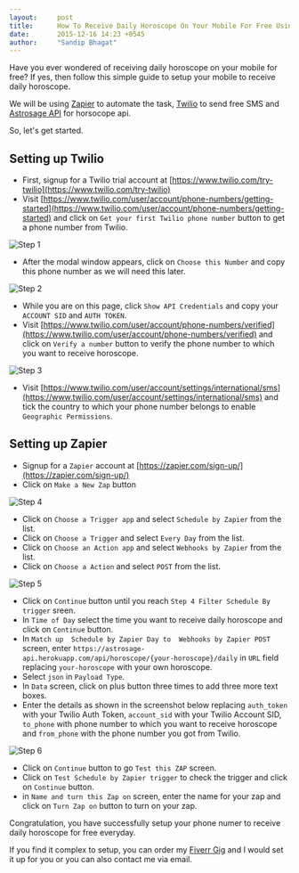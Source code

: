 ```yaml
---
layout:     post
title:      How To Receive Daily Horoscope On Your Mobile For Free Using Zapier, Twilio and Astrosage
date:       2015-12-16 14:23 +0545
author:     "Sandip Bhagat"
---
```


Have you ever wondered of receiving daily horoscope on your mobile for free? If yes, then follow this simple guide to setup your mobile to receive daily horoscope.

We will be using [Zapier](https://zapier.com) to automate the task, [Twilio](http://twilio.com) to send free SMS and [Astrosage API](https://astrosage-api.herokuapp.com/) for horsocope api.

So, let's get started.

## Setting up Twilio

* First, signup for a Twilio trial account at [https://www.twilio.com/try-twilio](https://www.twilio.com/try-twilio)
* Visit [https://www.twilio.com/user/account/phone-numbers/getting-started](https://www.twilio.com/user/account/phone-numbers/getting-started) and click on `Get your first Twilio phone number` button to get a phone number from Twilio.

![Step 1](https://farm1.staticflickr.com/584/23675858242_43681a849c_b_d.jpg)

* After the modal window appears, click on `Choose this Number` and copy this phone number as we will need this later.

![Step 2](https://farm1.staticflickr.com/717/23702017431_fec8e98739_b_d.jpg)

* While you are on this page, click `Show API Credentials` and copy your `ACCOUNT SID` and `AUTH TOKEN`.
* Visit [https://www.twilio.com/user/account/phone-numbers/verified](https://www.twilio.com/user/account/phone-numbers/verified) and click on `Verify a number` button to verify the phone number to which you want to receive horoscope.

![Step 3](https://farm6.staticflickr.com/5826/23156172814_e7892a313b_b_d.jpg)

* Visit [https://www.twilio.com/user/account/settings/international/sms](https://www.twilio.com/user/account/settings/international/sms) and tick the country to which your phone number belongs to enable `Geographic Permissions`.

## Setting up Zapier

* Signup for a `Zapier` account at [https://zapier.com/sign-up/](https://zapier.com/sign-up/)
* Click on `Make a New Zap` button

![Step 4](https://farm6.staticflickr.com/5707/23784336105_45a1bac42c_b_d.jpg)

* Click on `Choose a Trigger app` and select `Schedule by Zapier` from the list.
* Click on `Choose a Trigger` and select `Every Day` from the list.
* Click on `Choose an Action app` and select `Webhooks by Zapier` from the list.
* Click on `Choose a Action` and select `POST` from the list.

![Step 5](https://farm6.staticflickr.com/5719/23157524843_aca9bccd28_b_d.jpg)

* Click on `Continue` button until you reach `Step 4 Filter Schedule By trigger` sreen.
* In `Time of Day` select the time you want to receive daily horoscope and click on `Continue` button.
* In `Match up  Schedule by Zapier Day to  Webhooks by Zapier POST` screen, enter `https://astrosage-api.herokuapp.com/api/horoscope/{your-horoscope}/daily` in `URL` field replacing `your-horoscope` with your own horoscope.
* Select `json` in `Payload Type`.
* In `Data` screen, click on plus button three times to add three more text boxes.
* Enter the details as shown in the screenshot below replacing `auth_token` with your Twilio Auth Token, `account_sid` with your Twilio Account SID, `to_phone` with phone number to which you want to receive horoscope and `from_phone` with the phone number you got from Twilio.

![Step 6](https://farm6.staticflickr.com/5661/23758223596_5f49609c47_b_d.jpg)

* Click on `Continue` button to go `Test this ZAP` screen.
* Click on `Test Schedule by Zapier trigger` to check the trigger and click on `Continue` button.
* in `Name and turn this Zap on` screen, enter the name for your zap and click on `Turn Zap on` button to turn on your zap.

Congratulation, you have successfully setup your phone numer to receive daily horoscope for free everyday.

If you find it complex to setup, you can order my [Fiverr Gig](https://www.fiverr.com/sandipbgt/send-you-horoscope-on-your-phone-as-sms) and I would set it up for you or you can also contact me via email.
